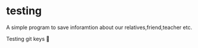 # testing

A simple program to save inforamtion about our relatives,friend,teacher etc.

Testing git keys 👀️

